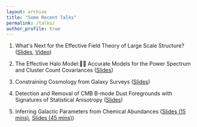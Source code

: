 ```yaml
---
layout: archive
title: "Some Recent Talks"
permalink: /talks/
author_profile: true
---
```


1. What's Next for the Effective Field Theory of Large Scale Structure? ([Slides](http://oliverphilcox.github.io/files/future_eft.pdf), [Video](http://pirsa.org/20060054))

2. The Effective Halo Model: Accurate Models for the Power Spectrum and Cluster Count Covariances ([Slides](http://oliverphilcox.github.io/files/ehm.pdf))

3. Constraining Cosmology from Galaxy Surveys ([Slides](http://oliverphilcox.github.io/files/h0_eft.pdf))

4. Detection and Removal of CMB B-mode Dust Foregrounds with Signatures of Statistical Anisotropy ([Slides](http://oliverphilcox.github.io/files/dust_aniso.pdf))

5. Inferring Galactic Parameters from Chemical Abundances ([Slides (15 mins)](http://oliverphilcox.github.io/files/asa_talk.pdf), [Slides (45 mins)](http://oliverphilcox.github.io/files/chem_evol.pdf))
